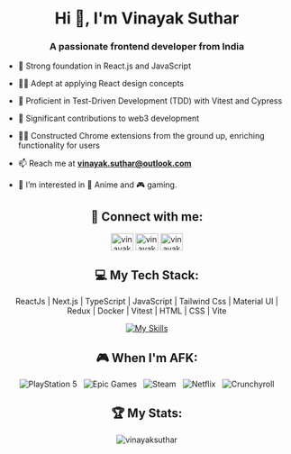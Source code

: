 <h1 align="center">Hi 👋, I'm Vinayak Suthar</h1>
<h3 align="center">A passionate frontend developer from India</h3>

- 🔭 Strong foundation in React.js and JavaScript

- 👨‍💻  Adept at applying React design concepts

- 📝 Proficient in Test-Driven Development (TDD) with Vitest and Cypress

- 🤝 Significant contributions to web3 development

- 👨‍💻 Constructed Chrome extensions from the ground up, enriching functionality for users

- 📫 Reach me at **vinayak.suthar@outlook.com**

- 👀 I’m interested in 💢 Anime and 🎮 gaming.

<div align="center">
<h2 align="center">🔗 Connect with me:</h2>
<p align="center">
<a href="https://linkedin.com/in/vinayak-suthar" target="blank"><img align="center" src="https://raw.githubusercontent.com/rahuldkjain/github-profile-readme-generator/master/src/images/icons/Social/linked-in-alt.svg" alt="vinayaksuthar" height="30" width="40" /></a>
<a href="https://twitter.com/vinayaksuthar4" target="blank"><img align="center" src="https://raw.githubusercontent.com/rahuldkjain/github-profile-readme-generator/master/src/images/icons/Social/twitter.svg" alt="vinayaksuthar4" height="30" width="40" /></a>
<a href="https://instagram.com/vinayak_1337/" target="blank"><img align="center" src="https://raw.githubusercontent.com/rahuldkjain/github-profile-readme-generator/master/src/images/icons/Social/instagram.svg" alt="vinayak_1337" height="30" width="40" /></a>
</p>
</div>

<div align="center">

## 💻 My Tech Stack:

ReactJs | Next.js | TypeScript | JavaScript | Tailwind Css | Material UI | Redux | Docker | Vitest | HTML | CSS | Vite

[![My Skills](https://skillicons.dev/icons?i=react,nextjs,ts,js,tailwind,materialui,docker,redux,vitest,html,css,vite)](https://skillicons.dev)

## 🎮 When I'm AFK:

![PlayStation 5](https://img.shields.io/badge/Playstation%205-003791?style=for-the-badge&logo=playstation-5&logoColor=white) &nbsp;
![Epic Games](https://img.shields.io/badge/epicgames-%23313131.svg?style=for-the-badge&logo=epicgames&logoColor=white) &nbsp;
![Steam](https://img.shields.io/badge/steam-%23000000.svg?style=for-the-badge&logo=steam&logoColor=white) &nbsp;
![Netflix](https://img.shields.io/badge/Netflix-E50914?style=for-the-badge&logo=netflix&logoColor=white) &nbsp;
![Crunchyroll](https://img.shields.io/badge/Crunchyroll-F47521?style=for-the-badge&logo=crunchyroll&logoColor=white)

## 🏆 My Stats:

<p><img align="center" src="https://github-readme-stats.vercel.app/api/top-langs?username=vinayaksuthar&show_icons=true&locale=en&layout=compact" alt="vinayaksuthar" /></p>
</div>
